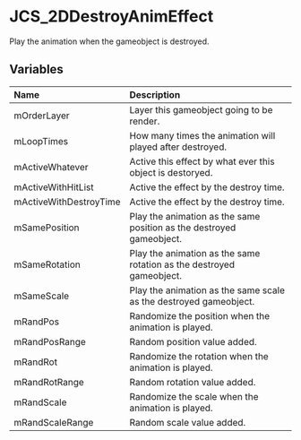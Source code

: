 # JCS_2DDestroyAnimEffect

Play the animation when the gameobject is destroyed.

## Variables

| Name | Description |
|:---|:---|
| mOrderLayer | Layer this gameobject going to be render. |
| mLoopTimes | How many times the animation will played after destroyed. |
| mActiveWhatever | Active this effect by what ever this object is destoryed. |
| mActiveWithHitList | Active the effect by the destroy time. |
| mActiveWithDestroyTime | Active the effect by the destroy time. |
| mSamePosition | Play the animation as the same position as the destroyed gameobject. |
| mSameRotation | Play the animation as the same rotation as the destroyed gameobject. |
| mSameScale | Play the animation as the same scale as the destroyed gameobject. |
| mRandPos | Randomize the position when the animation is played. |
| mRandPosRange | Random position value added. |
| mRandRot | Randomize the rotation when the animation is played. |
| mRandRotRange | Random rotation value added. |
| mRandScale | Randomize the scale when the animation is played. |
| mRandScaleRange | Random scale value added. |
